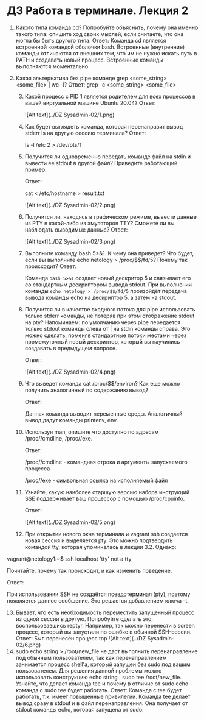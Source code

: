 # ДЗ Работа в терминале. Лекция 2

1. Какого типа команда cd? Попробуйте объяснить, почему она именно такого типа: опишите ход своих мыслей, если считаете, что она могла бы быть другого типа.
   Ответ:
   Команда cd является встроенной командой оболочки bash. Встроенные (внутренние) команды отличаются от внешних тем, что им не нужно искать путь в PATH и создавать новый процесс. Встроенные команды выполняются моментально.
2. Какая альтернатива без pipe команде grep <some_string> <some_file> | wc -l?
   Ответ:
   grep -c <some_string> <some_file>

   3. Какой процесс с PID 1 является родителем для всех процессов в вашей виртуальной машине Ubuntu 20.04?
      Ответ:

      ![Alt text](../DZ Sysadmin-02/1.png)
   4. Как будет выглядеть команда, которая перенаправит вывод stderr ls на другую сессию терминала?
      Ответ:

      ls -l /etc 2 > /dev/pts/1
   5. Получится ли одновременно передать команде файл на stdin и вывести ее stdout в другой файл? Приведите работающий пример.

      Ответ:

      cat < /etc/hostname > result.txt

      ![Alt text](../DZ Sysadmin-02/2.png)
   6. Получится ли, находясь в графическом режиме, вывести данные из PTY в какой-либо из эмуляторов TTY? Сможете ли вы наблюдать выводимые данные?
      Ответ:

      ![Alt text](../DZ Sysadmin-02/3.png)
   7. Выполните команду bash 5>&1. К чему она приведет? Что будет, если вы выполните echo netology > /proc/$$/fd/5? Почему так происходит?
      Ответ:

      Команда `bash 5>&1` создает новый дескритор 5 и связывает его со стандартным дескриптором вывода stdout. При выполнении команды `echo netology > /proc/$$/fd/5` произойдёт передача вывода команды echo на дескриптор 5, а затем на stdout.
   8. Получится ли в качестве входного потока для pipe использовать только stderr команды, не потеряв при этом отображение stdout на pty?
      Напоминаем: по умолчанию через pipe передается только stdout команды слева от | на stdin команды справа. Это можно сделать, поменяв стандартные потоки местами через промежуточный новый дескриптор, который вы научились создавать в предыдущем вопросе.

      Ответ:

      ![Alt text](../DZ Sysadmin-02/4.png)
   9. Что выведет команда cat /proc/$$/environ? Как еще можно получить аналогичный по содержанию вывод?

      Ответ:

      Данная команда выводит переменные среды. Аналогичный вывод дадут команды printenv, env.
   10. Используя man, опишите что доступно по адресам /proc/<PID>/cmdline, /proc/<PID>/exe.

       Ответ:

       /proc/<PID>/cmdline - командная строка и аргументы запускаемого процесса

       /proc/<PID>/exe - символьная ссылка на исполняемый файл
   11. Узнайте, какую наиболее старшую версию набора инструкций SSE поддерживает ваш процессор с помощью /proc/cpuinfo.

       Ответ:

       ![Alt text](../DZ Sysadmin-02/5.png)
   12. При открытии нового окна терминала и vagrant ssh создается новая сессия и выделяется pty.
       Это можно подтвердить командой tty, которая упоминалась в лекции 3.2.
       Однако:

vagrant@netology1:~$ ssh localhost 'tty'
not a tty

Почитайте, почему так происходит, и как изменить поведение.

Ответ:

При использовании SSH не создаётся псевдотерминал (pty), поэтому появляется данное сообщение. Это решается добавлением ключа -t.

13. Бывает, что есть необходимость переместить запущенный процесс из одной сессии в другую. Попробуйте сделать это, воспользовавшись reptyr. Например, так можно перенести в screen процесс, который вы запустили по ошибке в обычной SSH-сессии.
    Ответ:
    Был перенесён процесс top
    ![Alt text](../DZ Sysadmin-02/6.png)
14. sudo echo string > /root/new_file не даст выполнить перенаправление под обычным пользователем, так как перенаправлением занимается процесс shell'а, который запущен без sudo под вашим пользователем. Для решения данной проблемы можно использовать конструкцию echo string | sudo tee /root/new_file. Узнайте, что делает команда tee и почему в отличие от sudo echo команда с sudo tee будет работать.
    Ответ:
    Команда с tee будет работать, т.к. имеет повышенные привилегии. Команда tee делает вывод сразу в stdout и в файл перенаправления. Она получает от stdout команды echo, которая запущена от sudo.
